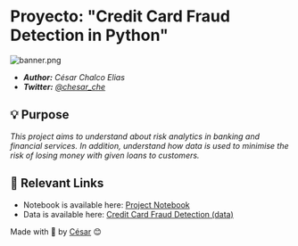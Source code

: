 # Proyecto: "Credit Card Fraud Detection in Python"

![banner.png](https://mercobank.com/assets/frontend/img/pages/fp.png)


- ***Author:*** *César Chalco Elias*
- ***Twitter:*** *[@chesar_che](https://twitter.com/chesar_che)*

## 💡 Purpose

*This project aims to understand about risk analytics in banking and financial services. In addition, understand how data is used to minimise the risk of losing money with given loans to customers.*

## 🔗 Relevant Links

- Notebook is available here: [Project Notebook](https://github.com/Chesar832/Fraud_Detection_in_Python/blob/main/Notebook.ipynb)
- Data is available here: [Credit Card Fraud Detection (data)](https://www.kaggle.com/mishra5001/credit-card?select=application_data.csv)



Made with 💙 by [César](https://github.com/Chesar832) 😊